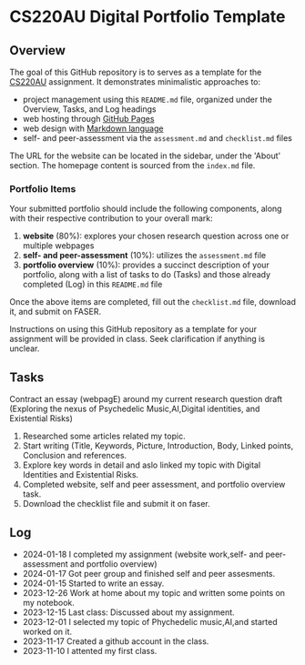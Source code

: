 # CS220AU Digital Portfolio Template

## Overview
The goal of this GitHub repository is to serves as a template for the [CS220AU](https://navigatingthedigitalworld.com/docs/cs220au) assignment. It demonstrates minimalistic approaches to:

- project management using this `README.md` file, organized under the Overview, Tasks, and Log headings
- web hosting through [GitHub Pages](https://pages.github.com/)
- web design with [Markdown language](https://guides.github.com/features/mastering-markdown/)
- self- and peer-assessment via the `assessment.md` and `checklist.md` files

The URL for the website can be located in the sidebar, under the 'About' section. The homepage content is sourced from the `index.md` file.

### Portfolio Items
Your submitted portfolio should include the following components, along with their respective contribution to your overall mark:

1. **website** (80%): explores your chosen research question across one or multiple webpages
2. **self- and peer-assessment** (10%): utilizes the `assessment.md` file
3. **portfolio overview** (10%): provides a succinct description of your portfolio, along with a list of tasks to do (Tasks) and those already completed (Log) in this `README.md` file

Once the above items are completed, fill out the `checklist.md` file, download it, and submit on FASER.

Instructions on using this GitHub repository as a template for your assignment will be provided in class. Seek clarification if anything is unclear.

## Tasks
Contract an essay (webpagE) around my current research question draft (Exploring the nexus of Psychedelic Music,AI,Digital identities, and Existential Risks)
1. Researched some articles related my topic.
3. Start writing (Title, Keywords, Picture, Introduction, Body, Linked points, Conclusion and references.
4. Explore key words in detail and aslo linked my topic with Digital Identities and Existential Risks.
5. Completed website, self and peer assessment, and portfolio overview task.
6. Download the checklist file and submit it on faser.

## Log
- 2024-01-18 I completed my assignment (website work,self- and peer-assessment and portfolio overview)
- 2024-01-17 Got peer group and finished self and peer assesments.
- 2024-01-15 Started to write an essay.
- 2023-12-26 Work at home about my topic and written some points on my notebook. 
- 2023-12-15 Last class: Discussed about my assignment.
- 2023-12-01 I selected my topic of Phychedelic music,AI,and started worked on it.
- 2023-11-17 Created a github account in the class.
- 2023-11-10 I attented my first class.
